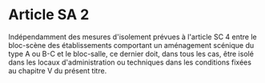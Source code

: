 # Article SA 2

Indépendamment des mesures d'isolement prévues à l'article SC 4 entre le bloc-scène des établissements comportant un aménagement scénique du type A ou B-C et le bloc-salle, ce dernier doit, dans tous les cas, être isolé dans les locaux d'administration ou techniques dans les conditions fixées au chapitre V du présent titre.
